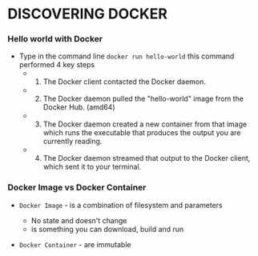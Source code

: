 # DISCOVERING DOCKER

### Hello world with Docker
- Type in the command line `docker run hello-world`
this command performed 4 key steps
  - 1. The Docker client contacted the Docker daemon.
  - 2. The Docker daemon pulled the "hello-world" image from the Docker Hub.
    (amd64)
  - 3. The Docker daemon created a new container from that image which runs the
    executable that produces the output you are currently reading.
  - 4. The Docker daemon streamed that output to the Docker client, which sent it
    to your terminal.
### Docker Image vs Docker Container

- `Docker Image` - is a combination of filesystem and parameters
  - No state and doesn't change
  - is something you can download, build and run
    
- `Docker Container` - are immutable

